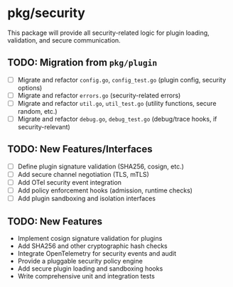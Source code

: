 # pkg/security

This package will provide all security-related logic for plugin loading, validation, and secure communication.

## TODO: Migration from `pkg/plugin`

- [ ] Migrate and refactor `config.go`, `config_test.go` (plugin config, security options)
- [ ] Migrate and refactor `errors.go` (security-related errors)
- [ ] Migrate and refactor `util.go`, `util_test.go` (utility functions, secure random, etc.)
- [ ] Migrate and refactor `debug.go`, `debug_test.go` (debug/trace hooks, if security-relevant)

## TODO: New Features/Interfaces

- [ ] Define plugin signature validation (SHA256, cosign, etc.)
- [ ] Add secure channel negotiation (TLS, mTLS)
- [ ] Add OTel security event integration
- [ ] Add policy enforcement hooks (admission, runtime checks)
- [ ] Add plugin sandboxing and isolation interfaces

## TODO: New Features

- Implement cosign signature validation for plugins
- Add SHA256 and other cryptographic hash checks
- Integrate OpenTelemetry for security events and audit
- Provide a pluggable security policy engine
- Add secure plugin loading and sandboxing hooks
- Write comprehensive unit and integration tests
